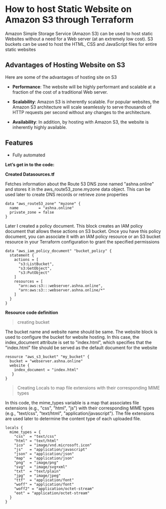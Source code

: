# How to host Static Website on Amazon S3 through Terraform

Amazon Simple Storage Service (Amazon S3) can be used to host static Websites without a need for a Web server (at an extremely low cost). S3 buckets can be used to host the HTML, CSS and JavaScript files for entire static websites


## Advantages of Hosting Website on S3

Here are some of the advantages of hosting site on S3

* **Performance**: The website will be highly performant and scalable at a fraction of the cost of a traditional Web server.

* **Scalability**: Amazon S3 is inherently scalable. For popular websites, the Amazon S3 architecture will scale seamlessly to serve thousands of HTTP requests per second without any changes to the architecture.

* **Availability**: In addition, by hosting with Amazon S3, the website is inherently highly available.

## Features

* Fully automated

**Let’s get in to the code:**

**Created Datasources.tf**

Fetches information about the Route 53 DNS zone named "ashna.online" and stores it in the aws_route53_zone.myzone data object. This can be used later to create DNS records or retrieve zone properties

```
data "aws_route53_zone" "myzone" {
  name         = "ashna.online"
  private_zone = false
}
```
Later I created a policy document. This block creates an IAM policy document that allows these actions on S3 bucket. Once you have this policy document, you can associate it with an IAM policy resource or an S3 bucket resource in your Terraform configuration to grant the specified permissions

```
data "aws_iam_policy_document" "bucket_policy" {
  statement {
    actions = [
      "s3:ListBucket",
      "s3:GetObject",
      "s3:PutObject"
    ]
    resources = [
      "arn:aws:s3:::webserver.ashna.online",
      "arn:aws:s3:::webserver.ashna.online/*"
    ]
  }
}
```
**Resource code definition**

> creating bucket

The bucket name and website name should be same. The website block is used to configure the bucket for website hosting. In this case, the  index_document attribute is set to "index.html", which specifies that the "index.html" file should be served as the default document for the website

```
resource "aws_s3_bucket" "my_bucket" {
  bucket = "webserver.ashna.online"
  website {
    index_document = "index.html"
   }
}
```
> Creating Locals to map file extensions with their corresponding MIME types

In this code, the mime_types variable is a map that associates file extensions (e.g., "css", "html", "js") with their corresponding MIME types (e.g., "text/css", "text/html", "application/javascript"). The file extensions are used later to determine the content type of each uploaded file.

```
locals {
  mime_types = {
    "css"  = "text/css"
    "html" = "text/html"
    "ico"  = "image/vnd.microsoft.icon"
    "js"   = "application/javascript"
    "json" = "application/json"
    "map"  = "application/json"
    "png"  = "image/png"
    "svg"  = "image/svg+xml"
    "txt"  = "text/plain"
    "jpg"  = "image/jpeg"
    "ttf"  = "application/font"
    "woff" = "application/font"
    "woff2" = "application/octet-stream"
    "eot" = "application/octet-stream"
  }
}
```
